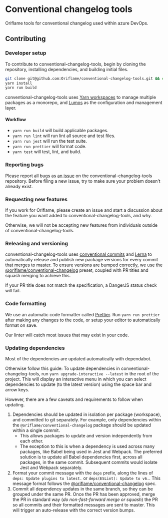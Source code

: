 # Conventional changelog tools

Oriflame tools for conventional changelog used within azure DevOps.

## Contributing

### Developer setup

To contribute to conventional-changelog-tools, begin by cloning the repository, installing dependencies, and building
initial files.

```bash
git clone git@github.com:Oriflame/conventional-changelog-tools.git && cd ./conventional-changelog-tools
yarn install
yarn run build
```

conventional-changelog-tools uses [Yarn workspaces](https://yarnpkg.com/lang/en/docs/workspaces/) to manage multiple
packages as a monorepo, and [Lumos](https://github.com/Oriflame/lumos) as the configuration and
management layer.

#### Workflow

- `yarn run build` will build applicable packages.
- `yarn run lint` will run lint all source and test files.
- `yarn run jest` will run the test suite.
- `yarn run prettier` will format code.
- `yarn test` will test, lint, and build.

### Reporting bugs

Please report all bugs as [an issue](https://github.com/Oriflame/conventional-changelog-tools/issues/new) on the conventional-changelog-tools
repository. Before filing a new issue, try to make sure your problem doesn’t already exist.

### Requesting new features

If you work for Oriflame, please create an issue and start a discussion about the feature you want
added to conventional-changelog-tools, and why.

Otherwise, we will not be accepting new features from individuals outside of conventional-changelog-tools.

### Releasing and versioning

conventional-changelog-tools uses [conventional commits](https://www.conventionalcommits.org) and
[Lerna](https://github.com/lerna/lerna) to automatically release and publish new package versions
for every commit that merges to master. To ensure versions are bumped correctly, we use the
[@oriflame/conventional-changelog][@oriflame/conventional-changelog] preset, coupled with PR titles and squash
merging to achieve this.

If your PR title does not match the specification, a DangerJS status check will fail.

### Code formatting

We use an automatic code formatter called [Prettier](https://prettier.io/). Run `yarn run prettier`
after making any changes to the code, or setup your editor to automatically format on save.

Our linter will catch most issues that may exist in your code.

### Updating dependencies

Most of the dependencies are updated automatically with dependabot.

Otherwise follow this guide: To update dependencies in conventional-changelog-tools, run
`yarn upgrade-interactive --latest` in the root of the project. This will display an interactive
menu in which you can select dependencies to update (to the latest version) using the space bar and
arrow keys.

However, there are a few caveats and requirements to follow when updating.

1. Dependencies should be updated in isolation per package (workspace), and committed to git
   separately. For example, only dependencies within the `@oriflame/conventional-changelog` package should be
   updated within a single commit.
   - This allows packages to update and version independently from each other.
   - The exception to this is when a dependency is used across many packages, like Babel being used
     in Jest and Webpack. The preferred solution is to update all Babel dependencies first, across
     all packages, in the same commit. Subsequent commits would isolate Jest and Webpack separately.
2. Format your commit message with the `deps` prefix, along the lines of
   `deps: Update plugins to latest.` or `deps(ESLint): Update to v6.`. This message format follows
   the [@oriflame/conventional-changelog][@oriflame/conventional-changelog] spec.
3. Commit all dependency updates in the same branch, so they can be grouped under the same PR. Once
   the PR has been approved, merge the PR in standard way (_do non-fast-forward merge or squash_) the PR so all commits and
   their formatted messages are sent to master. This will trigger an auto-release with the correct
   version bumps.

<!-- prettier-ignore -->
[@oriflame/conventional-changelog]: https://github.com/Oriflame/conventional-changelog-tools/packages/conventional-changelog#commit-message-format
